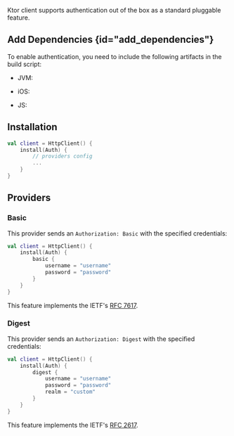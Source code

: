 [//]: # (title: Auth)

<include src="lib.md" include-id="outdated_warning"/>

Ktor client supports authentication out of the box as a standard pluggable feature.

## Add Dependencies {id="add_dependencies"}
To enable authentication, you need to include the following artifacts in the build script:
* JVM:

   <var name="artifact_name" value="ktor-client-auth-jvm"/>
   <include src="lib.md" include-id="add_ktor_artifact"/>

* iOS:

   <var name="artifact_name" value="ktor-client-auth-native"/>
   <include src="lib.md" include-id="add_ktor_artifact"/>

* JS:

   <var name="artifact_name" value="ktor-client-auth-js"/>
   <include src="lib.md" include-id="add_ktor_artifact"/>

## Installation

``` kotlin
val client = HttpClient() {
    install(Auth) {
        // providers config
        ...
    }
}
```

## Providers

### Basic

This provider sends an `Authorization: Basic` with the specified credentials:

```kotlin
val client = HttpClient() {
    install(Auth) {
        basic {
            username = "username"
            password = "password"
        }
    }
}
```

This feature implements the IETF's [RFC 7617](https://tools.ietf.org/html/rfc7617).

### Digest

This provider sends an `Authorization: Digest` with the specified credentials:

```kotlin
val client = HttpClient() {
    install(Auth) {
        digest {
            username = "username"
            password = "password"
            realm = "custom"
        }
    }
}
```

This feature implements the IETF's [RFC 2617](https://tools.ietf.org/html/rfc2617).